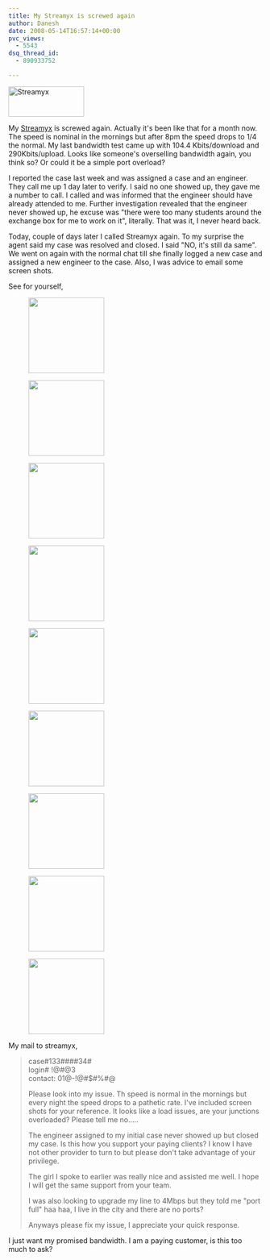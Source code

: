 ```yaml
---
title: My Streamyx is screwed again
author: Danesh
date: 2008-05-14T16:57:14+00:00
pvc_views:
  - 5543
dsq_thread_id:
  - 890933752

---
```

[<img loading="lazy" class="alignnone size-full wp-image-241" title="streamyx.gif" src="/wp-content/uploads/2007/07/streamyx.gif" alt="Streamyx" width="150" height="60" />][1]

My [Streamyx][2] is screwed again. Actually it's been like that for a month now. The speed is nominal in the mornings but after 8pm the speed drops to 1/4 the normal. My last bandwidth test came up with 104.4 Kbits/download and 290Kbits/upload. Looks like someone's overselling bandwidth again, you think so? Or could it be a simple port overload?

I reported the case last week and was assigned a case and an engineer. They call me up 1 day later to verify. I said no one showed up, they gave me a number to call. I called and was informed that the engineer should have already attended to me. Further investigation revealed that the engineer never showed up, he excuse was "there were too many students around the exchange box for me to work on it", literally. That was it, I never heard back.

Today, couple of days later I called Streamyx again. To my surprise the agent said my case was resolved and closed. I said "NO, it's still da same". We went on again with the normal chat till she finally logged a new case and assigned a new engineer to the case. Also, I was advice to email some screen shots.

See for yourself,

<div id='gallery-1' class='gallery galleryid-566 gallery-columns-3 gallery-size-thumbnail'>
  <figure class='gallery-item'> 
  
  <div class='gallery-icon landscape'>
    <a href='/posts/my-streamyx-is-screwed-again/attachment/1/'><img width="150" height="150" src="/wp-content/uploads/2008/05/1-150x150.png" class="attachment-thumbnail size-thumbnail" alt="" loading="lazy" /></a>
  </div></figure><figure class='gallery-item'> 
  
  <div class='gallery-icon landscape'>
    <a href='/posts/my-streamyx-is-screwed-again/attachment/2/'><img width="150" height="150" src="/wp-content/uploads/2008/05/2-150x150.png" class="attachment-thumbnail size-thumbnail" alt="" loading="lazy" /></a>
  </div></figure><figure class='gallery-item'> 
  
  <div class='gallery-icon landscape'>
    <a href='/posts/my-streamyx-is-screwed-again/attachment/3/'><img width="150" height="150" src="/wp-content/uploads/2008/05/3-150x150.png" class="attachment-thumbnail size-thumbnail" alt="" loading="lazy" /></a>
  </div></figure><figure class='gallery-item'> 
  
  <div class='gallery-icon landscape'>
    <a href='/posts/my-streamyx-is-screwed-again/attachment/4/'><img width="150" height="150" src="/wp-content/uploads/2008/05/4-150x150.png" class="attachment-thumbnail size-thumbnail" alt="" loading="lazy" /></a>
  </div></figure><figure class='gallery-item'> 
  
  <div class='gallery-icon landscape'>
    <a href='/posts/my-streamyx-is-screwed-again/attachment/5/'><img width="150" height="150" src="/wp-content/uploads/2008/05/5-150x150.png" class="attachment-thumbnail size-thumbnail" alt="" loading="lazy" /></a>
  </div></figure><figure class='gallery-item'> 
  
  <div class='gallery-icon landscape'>
    <a href='/posts/my-streamyx-is-screwed-again/attachment/6/'><img width="150" height="150" src="/wp-content/uploads/2008/05/6-150x150.png" class="attachment-thumbnail size-thumbnail" alt="" loading="lazy" /></a>
  </div></figure><figure class='gallery-item'> 
  
  <div class='gallery-icon landscape'>
    <a href='/posts/my-streamyx-is-screwed-again/attachment/7/'><img width="150" height="150" src="/wp-content/uploads/2008/05/7-150x150.png" class="attachment-thumbnail size-thumbnail" alt="" loading="lazy" /></a>
  </div></figure><figure class='gallery-item'> 
  
  <div class='gallery-icon landscape'>
    <a href='/posts/my-streamyx-is-screwed-again/attachment/8/'><img width="150" height="150" src="/wp-content/uploads/2008/05/8-150x150.png" class="attachment-thumbnail size-thumbnail" alt="" loading="lazy" /></a>
  </div></figure><figure class='gallery-item'> 
  
  <div class='gallery-icon landscape'>
    <a href='/posts/my-streamyx-is-screwed-again/attachment/9/'><img width="150" height="150" src="/wp-content/uploads/2008/05/9-150x150.png" class="attachment-thumbnail size-thumbnail" alt="" loading="lazy" /></a>
  </div></figure>
</div>

  
My mail to streamyx,

> case#133####34#  
> login# !@#@3  
> contact: 01@-!@#$#%#@
> 
> Please look into my issue. Th speed is normal in the mornings but every night the speed drops to a pathetic rate. I've included screen shots for your reference. It looks like a load issues, are your junctions overloaded? Please tell me no.....
> 
> The engineer assigned to my initial case never showed up but closed my case. Is this how you support your paying clients? I know I have not other provider to turn to but please don't take advantage of your privilege.
> 
> The girl I spoke to earlier was really nice and assisted me well. I hope I will get the same support from your team.
> 
> I was also looking to upgrade my line to 4Mbps but they told me "port full" haa haa, I live in the city and there are no ports?
> 
> Anyways please fix my issue, I appreciate your quick response.

I just want my promised bandwidth. I am a paying customer, is this too much to ask?

 [1]: /wp-content/uploads/2007/07/streamyx.gif
 [2]: http://www.streamyx.com.my/